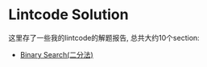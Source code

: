# Lintcode Solution

这里存了一些我的lintcode的解题报告, 总共大约10个section:

* [Binary Search(二分法)](./binary_search/README.md)
